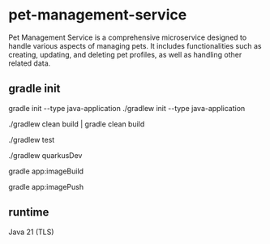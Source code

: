 # pet-management-service
Pet Management Service is a comprehensive microservice designed to handle various aspects of managing pets. It includes functionalities such as creating, updating, and deleting pet profiles, as well as handling other related data.


## gradle init
gradle init --type java-application
./gradlew init --type java-application

./gradlew clean build  | gradle clean build

./gradlew test

./gradlew quarkusDev

gradle app:imageBuild

gradle app:imagePush


## runtime
Java 21 (TLS)